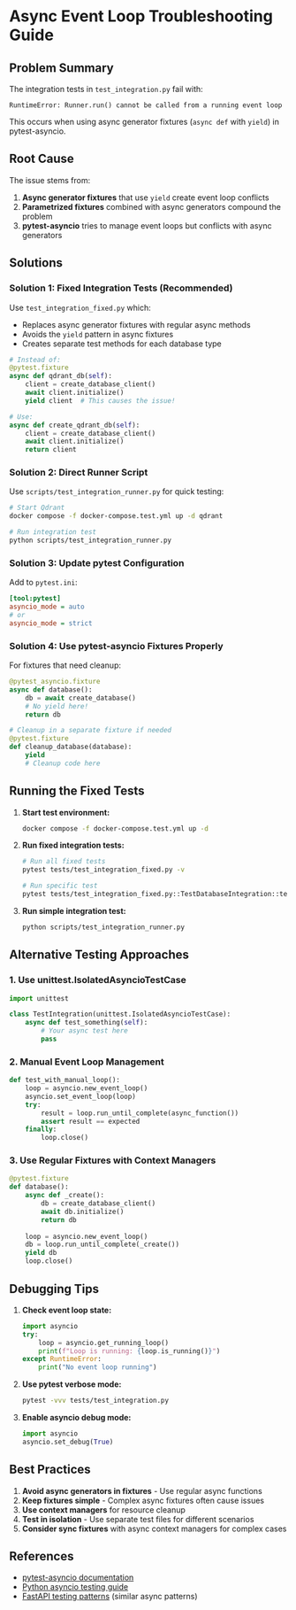 # Async Event Loop Troubleshooting Guide

## Problem Summary

The integration tests in `test_integration.py` fail with:

```
RuntimeError: Runner.run() cannot be called from a running event loop
```

This occurs when using async generator fixtures (`async def` with `yield`) in pytest-asyncio.

## Root Cause

The issue stems from:

1. **Async generator fixtures** that use `yield` create event loop conflicts
2. **Parametrized fixtures** combined with async generators compound the problem
3. **pytest-asyncio** tries to manage event loops but conflicts with async generators

## Solutions

### Solution 1: Fixed Integration Tests (Recommended)

Use `test_integration_fixed.py` which:

- Replaces async generator fixtures with regular async methods
- Avoids the `yield` pattern in async fixtures
- Creates separate test methods for each database type

```python
# Instead of:
@pytest.fixture
async def qdrant_db(self):
    client = create_database_client()
    await client.initialize()
    yield client  # This causes the issue!

# Use:
async def create_qdrant_db(self):
    client = create_database_client()
    await client.initialize()
    return client
```

### Solution 2: Direct Runner Script

Use `scripts/test_integration_runner.py` for quick testing:

```bash
# Start Qdrant
docker compose -f docker-compose.test.yml up -d qdrant

# Run integration test
python scripts/test_integration_runner.py
```

### Solution 3: Update pytest Configuration

Add to `pytest.ini`:

```ini
[tool:pytest]
asyncio_mode = auto
# or
asyncio_mode = strict
```

### Solution 4: Use pytest-asyncio Fixtures Properly

For fixtures that need cleanup:

```python
@pytest_asyncio.fixture
async def database():
    db = await create_database()
    # No yield here!
    return db

# Cleanup in a separate fixture if needed
@pytest.fixture
def cleanup_database(database):
    yield
    # Cleanup code here
```

## Running the Fixed Tests

1. **Start test environment:**

   ```bash
   docker compose -f docker-compose.test.yml up -d
   ```

2. **Run fixed integration tests:**

   ```bash
   # Run all fixed tests
   pytest tests/test_integration_fixed.py -v

   # Run specific test
   pytest tests/test_integration_fixed.py::TestDatabaseIntegration::test_qdrant_document_operations -v
   ```

3. **Run simple integration test:**

   ```bash
   python scripts/test_integration_runner.py
   ```

## Alternative Testing Approaches

### 1. Use unittest.IsolatedAsyncioTestCase

```python
import unittest

class TestIntegration(unittest.IsolatedAsyncioTestCase):
    async def test_something(self):
        # Your async test here
        pass
```

### 2. Manual Event Loop Management

```python
def test_with_manual_loop():
    loop = asyncio.new_event_loop()
    asyncio.set_event_loop(loop)
    try:
        result = loop.run_until_complete(async_function())
        assert result == expected
    finally:
        loop.close()
```

### 3. Use Regular Fixtures with Context Managers

```python
@pytest.fixture
def database():
    async def _create():
        db = create_database_client()
        await db.initialize()
        return db
    
    loop = asyncio.new_event_loop()
    db = loop.run_until_complete(_create())
    yield db
    loop.close()
```

## Debugging Tips

1. **Check event loop state:**

   ```python
   import asyncio
   try:
       loop = asyncio.get_running_loop()
       print(f"Loop is running: {loop.is_running()}")
   except RuntimeError:
       print("No event loop running")
   ```

2. **Use pytest verbose mode:**

   ```bash
   pytest -vvv tests/test_integration.py
   ```

3. **Enable asyncio debug mode:**

   ```python
   import asyncio
   asyncio.set_debug(True)
   ```

## Best Practices

1. **Avoid async generators in fixtures** - Use regular async functions
2. **Keep fixtures simple** - Complex async fixtures often cause issues
3. **Use context managers** for resource cleanup
4. **Test in isolation** - Use separate test files for different scenarios
5. **Consider sync fixtures** with async context managers for complex cases

## References

- [pytest-asyncio documentation](https://pytest-asyncio.readthedocs.io/)
- [Python asyncio testing guide](https://docs.python.org/3/library/asyncio-dev.html#debug-mode)
- [FastAPI testing patterns](https://fastapi.tiangolo.com/tutorial/testing/) (similar async patterns)
